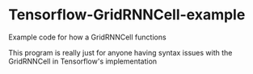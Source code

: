 # Tensorflow-GridRNNCell-example
Example code for how a GridRNNCell functions

This program is really just for anyone having syntax issues with the GridRNNCell in Tensorflow's implementation
